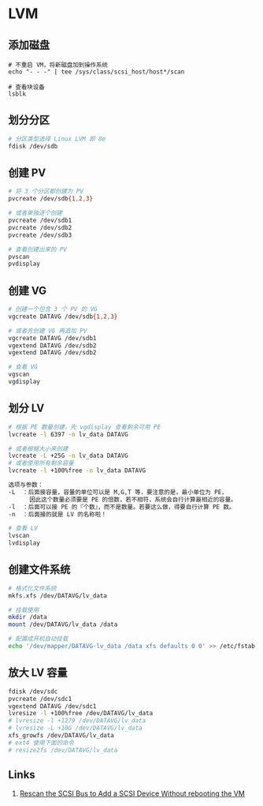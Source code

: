 # LVM

## 添加磁盘

```
# 不重启 VM，将新磁盘加到操作系统
echo "- - -" | tee /sys/class/scsi_host/host*/scan

# 查看块设备
lsblk
```

## 划分分区

```sh
# 分区类型选择 Linux LVM 即 8e
fdisk /dev/sdb
```

## 创建 PV

```sh
# 将 3 个分区都创建为 PV
pvcreate /dev/sdb{1,2,3}

# 或者单独逐个创建
pvcreate /dev/sdb1
pvcreate /dev/sdb2
pvcreate /dev/sdb3

# 查看创建出来的 PV
pvscan
pvdisplay
```

## 创建 VG

```sh
# 创建一个包含 3 个 PV 的 VG
vgcreate DATAVG /dev/sdb{1,2,3}

# 或者先创建 VG 再追加 PV
vgcreate DATAVG /dev/sdb1
vgextend DATAVG /dev/sdb2
vgextend DATAVG /dev/sdb2

# 查看 VG
vgscan
vgdisplay
```

## 划分 LV

```sh
# 根据 PE 数量创建，先 vgdisplay 查看剩余可用 PE
lvcreate -l 6397 -n lv_data DATAVG

# 或者根据大小来创建
lvcreate -L +25G -n lv_data DATAVG
# 或者使用所有剩余容量
lvcreate -l +100%free -n lv_data DATAVG

选项与参数：
-L  ：后面接容量，容量的单位可以是 M,G,T 等，要注意的是，最小单位为 PE，
      因此这个数量必须要是 PE 的倍数，若不相符，系统会自行计算最相近的容量。
-l  ：后面可以接 PE 的『个数』，而不是数量。若要这么做，得要自行计算 PE 数。
-n  ：后面接的就是 LV 的名称啦！

# 查看 LV
lvscan
lvdisplay
```

## 创建文件系统

```sh
# 格式化文件系统
mkfs.xfs /dev/DATAVG/lv_data 

# 挂载使用
mkdir /data
mount /dev/DATAVG/lv_data /data

# 配置成开机自动挂载
echo '/dev/mapper/DATAVG-lv_data /data xfs defaults 0 0' >> /etc/fstab
```

## 放大 LV 容量

```sh
fdisk /dev/sdc
pvcreate /dev/sdc1
vgextend DATAVG /dev/sdc1
lvresize -l +100%free /dev/DATAVG/lv_data
# lvresize -l +1279 /dev/DATAVG/lv_data
# lvresize -L +10G /dev/DATAVG/lv_data
xfs_growfs /dev/DATAVG/lv_data
# ext4 使用下面的命令
# resize2fs /dev/DATAVG/lv_data
```

## Links

1. [Rescan the SCSI Bus to Add a SCSI Device Without rebooting the VM](https://www.cyberciti.biz/tips/vmware-add-a-new-hard-disk-without-rebooting-guest.html)



















